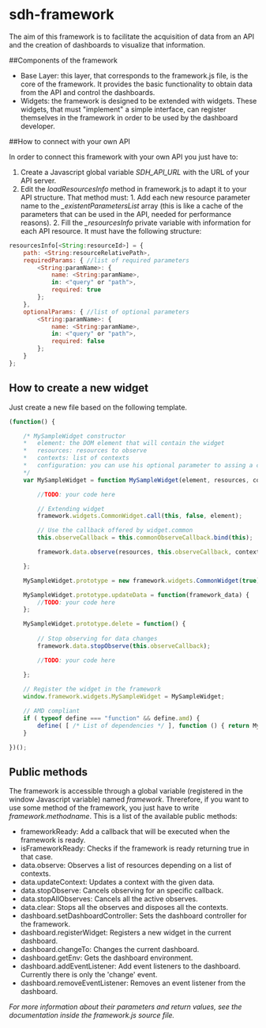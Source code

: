 # sdh-framework
The aim of this framework is to facilitate the acquisition of data from an API and the creation of dashboards to visualize that information.

##Components of the framework
 - Base Layer: this layer, that corresponds to the framework.js file, is the core of the framework. It provides the basic functionality to obtain data from the API and control the dashboards.
 - Widgets: the framework is designed to be extended with widgets. These widgets, that must "implement" a simple interface, can register themselves in the framework in order to be used by the dashboard developer.
 
##How to connect with your own API

In order to connect this framework with your own API you just have to:
  1. Create a Javascript global variable *SDH_API_URL* with the URL of your API server.
  2. Edit the *loadResourcesInfo* method in framework.js to adapt it to your API structure. That method must:
    1. Add each new resource parameter name to the *_existentParametersList* array (this is like a cache of the parameters that can be used in the API, needed for performance reasons).
    2. Fill the *_resourcesInfo* private variable with information for each API resource.  It must have the following structure:
```javascript
resourcesInfo[<String:resourceId>] = {
    path: <String:resourceRelativePath>,
    requiredParams: { //list of required parameters
        <String:paramName>: {
            name: <String:paramName>,
            in: <"query" or "path">,
            required: true
        };
    }, 
    optionalParams: { //list of optional parameters
        <String:paramName>: {
            name: <String:paramName>,
            in: <"query" or "path">,
            required: false
        };
    }
};
```
    
## How to create a new widget
Just create a new file based on the following template.
```javascript
(function() {

    /* MySampleWidget constructor
    *   element: the DOM element that will contain the widget
    *   resources: resources to observe
    *   contexts: list of contexts
    *   configuration: you can use his optional parameter to assing a custom widget configuration.
    */
    var MySampleWidget = function MySampleWidget(element, resources, contextId, configuration) {

        //TODO: your code here

        // Extending widget
        framework.widgets.CommonWidget.call(this, false, element);

        // Use the callback offered by widget.common
        this.observeCallback = this.commonObserveCallback.bind(this);

        framework.data.observe(resources, this.observeCallback, contexts);

    };

    MySampleWidget.prototype = new framework.widgets.CommonWidget(true);

    MySampleWidget.prototype.updateData = function(framework_data) {
        //TODO: your code here
    };

    MySampleWidget.prototype.delete = function() {
    
        // Stop observing for data changes
        framework.data.stopObserve(this.observeCallback);

        //TODO: your code here

    };
    
    // Register the widget in the framework
    window.framework.widgets.MySampleWidget = MySampleWidget;

    // AMD compliant
    if ( typeof define === "function" && define.amd) {
        define( [ /* List of dependencies */ ], function () { return MySampleWidget; } );
    }

})();
```
## Public methods
The framework is accessible through a global variable (registered in the window Javascript variable) named *framework*. Threrefore, if you want to use some method of the framework, you just have to write *framework.methodname*. This is a list of the available public methods:
- frameworkReady: Add a callback that will be executed when the framework is ready.
- isFrameworkReady: Checks if the framework is ready returning true in that case.
- data.observe: Observes a list of resources depending on a list of contexts.
- data.updateContext: Updates a context with the given data.
- data.stopObserve: Cancels observing for an specific callback.
- data.stopAllObserves: Cancels all the active observes.
- data.clear: Stops all the observes and disposes all the contexts.
- dashboard.setDashboardController: Sets the dashboard controller for the framework.
- dashboard.registerWidget: Registers a new widget in the current dashboard.
- dashboard.changeTo: Changes the current dashboard.
- dashboard.getEnv: Gets the dashboard environment.
- dashboard.addEventListener: Add event listeners to the dashboard. Currently there is only the 'change' event.
- dashboard.removeEventListener: Removes an event listener from the dashboard.

*For more information about their parameters and return values, see the documentation inside the framework.js source file.*
